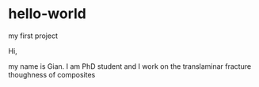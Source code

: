 # hello-world
my first project

Hi,

my name is Gian. I am PhD student and I work on the translaminar fracture thoughness of composites
